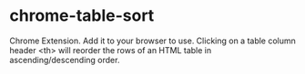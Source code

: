 chrome-table-sort
=================

Chrome Extension. Add it to your browser to use. Clicking on a table column header &lt;th> will reorder the rows of an HTML table in ascending/descending order.
